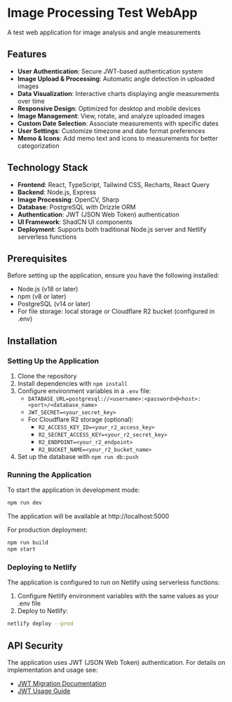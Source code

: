 # Image Processing Test WebApp
A test web application for image analysis and angle measurements

## Features

- **User Authentication**: Secure JWT-based authentication system
- **Image Upload & Processing**: Automatic angle detection in uploaded images
- **Data Visualization**: Interactive charts displaying angle measurements over time
- **Responsive Design**: Optimized for desktop and mobile devices
- **Image Management**: View, rotate, and analyze uploaded images
- **Custom Date Selection**: Associate measurements with specific dates
- **User Settings**: Customize timezone and date format preferences
- **Memo & Icons**: Add memo text and icons to measurements for better categorization

## Technology Stack

- **Frontend**: React, TypeScript, Tailwind CSS, Recharts, React Query
- **Backend**: Node.js, Express
- **Image Processing**: OpenCV, Sharp
- **Database**: PostgreSQL with Drizzle ORM
- **Authentication**: JWT (JSON Web Token) authentication
- **UI Framework**: ShadCN UI components
- **Deployment**: Supports both traditional Node.js server and Netlify serverless functions

## Prerequisites

Before setting up the application, ensure you have the following installed:

- Node.js (v18 or later)
- npm (v8 or later)
- PostgreSQL (v14 or later)
- For file storage: local storage or Cloudflare R2 bucket (configured in .env)

## Installation

### Setting Up the Application

1. Clone the repository
2. Install dependencies with `npm install`
3. Configure environment variables in a `.env` file:
   - `DATABASE_URL=postgresql://<username>:<password>@<host>:<port>/<database_name>`
   - `JWT_SECRET=<your_secret_key>`
   - For Cloudflare R2 storage (optional):
     - `R2_ACCESS_KEY_ID=<your_r2_access_key>`
     - `R2_SECRET_ACCESS_KEY=<your_r2_secret_key>`
     - `R2_ENDPOINT=<your_r2_endpoint>`
     - `R2_BUCKET_NAME=<your_r2_bucket_name>`
4. Set up the database with `npm run db:push`

### Running the Application

To start the application in development mode:
```bash
npm run dev
```

The application will be available at http://localhost:5000

For production deployment:
```bash
npm run build
npm start
```

### Deploying to Netlify

The application is configured to run on Netlify using serverless functions:

1. Configure Netlify environment variables with the same values as your .env file
2. Deploy to Netlify:
```bash
netlify deploy --prod
```

## API Security

The application uses JWT (JSON Web Token) authentication. For details on implementation and usage see:
- [JWT Migration Documentation](JWT_MIGRATION.md)
- [JWT Usage Guide](JWT_USAGE.md)